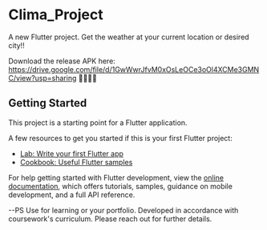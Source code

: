 # Clima_Project

A new Flutter project.
Get the weather at your current location or desired city!!

Download the release APK here: https://drive.google.com/file/d/1GwWwrJfvM0xOsLeOCe3oOl4XCMe3GMNC/view?usp=sharing  🎉🎉🎉🎉

## Getting Started

This project is a starting point for a Flutter application.

A few resources to get you started if this is your first Flutter project:

- [Lab: Write your first Flutter app](https://docs.flutter.dev/get-started/codelab)
- [Cookbook: Useful Flutter samples](https://docs.flutter.dev/cookbook)

For help getting started with Flutter development, view the
[online documentation](https://docs.flutter.dev/), which offers tutorials,
samples, guidance on mobile development, and a full API reference.


--PS Use for learning or your portfolio. Developed in accordance with coursework's curriculum. Please reach out for further details.
